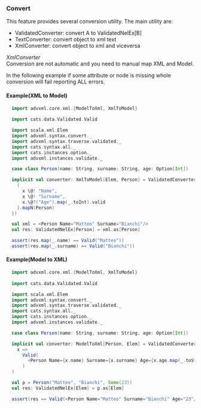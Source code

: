 ### Convert <a name="Convert"></a>
This feature provides several conversion utility.
The main utility are:
- ValidatedConverter: convert A to ValidatedNelEx[B]  
- TextConverter: convert object to xml text
- XmlConverter: convert object to xml and viceversa
   
*XmlConverter*   
Conversion are not automatic and you need to manual map XML and Model.

In the following example if some attribute or node is missing whole conversion will fail reporting ALL
errors.
    
#### Example(XML to Model)
```scala
  import advxml.core.xml.{ModelToXml, XmlToModel}
  
  import cats.data.Validated.Valid

  import scala.xml.Elem
  import advxml.syntax.convert._
  import advxml.syntax.traverse.validated._
  import cats.syntax.all._
  import cats.instances.option._
  import advxml.instances.validate._

  case class Person(name: String, surname: String, age: Option[Int])

  implicit val converter: XmlToModel[Elem, Person] = ValidatedConverter.of(x => {
    (
      x \@! "Name",
      x \@! "Surname",
      x.\@?("Age").map(_.toInt).valid
    ).mapN(Person)
  })

  val xml = <Person Name="Matteo" Surname="Bianchi"/>
  val res: ValidatedNelEx[Person] = xml.as[Person]

  assert(res.map(_.name) == Valid("Matteo"))
  assert(res.map(_.surname) == Valid("Bianchi"))
```

#### Example(Model to XML) 
```scala
  import advxml.core.xml.{ModelToXml, XmlToModel}
  
  import cats.data.Validated.Valid

  import scala.xml.Elem
  import advxml.syntax.convert._
  import advxml.syntax.traverse.validated._
  import cats.syntax.all._
  import cats.instances.option._
  import advxml.instances.validate._

  case class Person(name: String, surname: String, age: Option[Int])

  implicit val converter: ModelToXml[Person, Elem] = ValidatedConverter.of(
    x =>
      Valid(
        <Person Name={x.name} Surname={x.surname} Age={x.age.map(_.toString).getOrElse("")}/>
      )
  )

  val p = Person("Matteo", "Bianchi", Some(23))
  val res: ValidatedNelEx[Elem] = p.as[Elem]

  assert(res == Valid(<Person Name="Matteo" Surname="Bianchi" Age="23"/>))
```